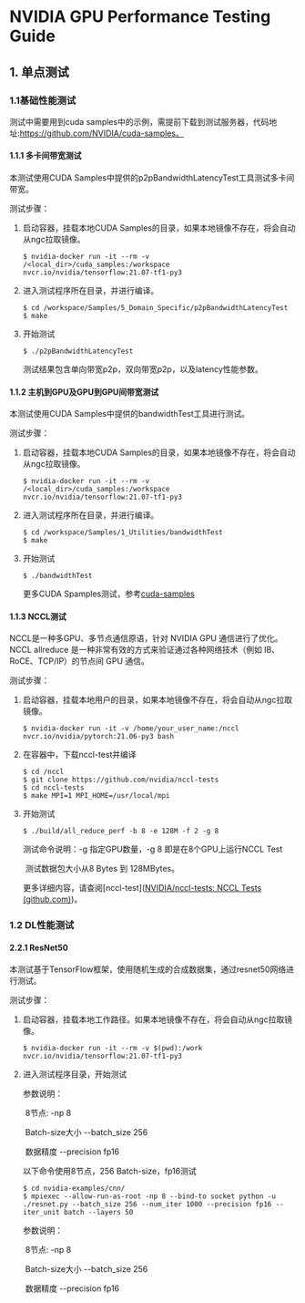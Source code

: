 #  NVIDIA GPU Performance Testing Guide



## 1. 单点测试

### 1.1基础性能测试

测试中需要用到cuda samples中的示例，需提前下载到测试服务器，代码地址:https://github.com/NVIDIA/cuda-samples。

#### 1.1.1 多卡间带宽测试

本测试使用CUDA Samples中提供的p2pBandwidthLatencyTest工具测试多卡间带宽。

测试步骤：

1. 启动容器，挂载本地CUDA Samples的目录，如果本地镜像不存在，将会自动从ngc拉取镜像。

   ```
   $ nvidia-docker run -it --rm -v /<local_dir>/cuda_samples:/workspace nvcr.io/nvidia/tensorflow:21.07-tf1-py3
   ```

2. 进入测试程序所在目录，并进行编译。

   ```
   $ cd /workspace/Samples/5_Domain_Specific/p2pBandwidthLatencyTest
   $ make
   ```

3. 开始测试

   ```
   $ ./p2pBandwidthLatencyTest
   ```

   测试结果包含单向带宽p2p，双向带宽p2p，以及latency性能参数。

   

#### 1.1.2 主机到GPU及GPU到GPU间带宽测试

本测试使用CUDA Samples中提供的bandwidthTest工具进行测试。

测试步骤：

1. 启动容器，挂载本地CUDA Samples的目录，如果本地镜像不存在，将会自动从ngc拉取镜像。

   ```
   $ nvidia-docker run -it --rm -v /<local_dir>/cuda_samples:/workspace nvcr.io/nvidia/tensorflow:21.07-tf1-py3
   ```

2. 进入测试程序所在目录，并进行编译。

   ```
   $ cd /workspace/Samples/1_Utilities/bandwidthTest
   $ make
   ```

6. 开始测试

   ```
   $ ./bandwidthTest
   ```

   更多CUDA Spamples测试，参考[cuda-samples](https://github.com/NVIDIA/cuda-samples)

#### 1.1.3 NCCL测试

NCCL是一种多GPU、多节点通信原语，针对 NVIDIA GPU 通信进行了优化。 NCCL allreduce 是一种非常有效的方式来验证通过各种网络技术（例如 IB、RoCE、TCP/IP）的节点间 GPU 通信。

测试步骤：

1. 启动容器，挂载本地用户的目录，如果本地镜像不存在，将会自动从ngc拉取镜像。

   ```
   $ nvidia-docker run -it -v /home/your_user_name:/nccl nvcr.io/nvidia/pytorch:21.06-py3 bash
   ```

2. 在容器中，下载nccl-test并编译

   ```
   $ cd /nccl
   $ git clone https://github.com/nvidia/nccl-tests
   $ cd nccl-tests
   $ make MPI=1 MPI_HOME=/usr/local/mpi
   ```

3. 开始测试

   ```
   $ ./build/all_reduce_perf -b 8 -e 128M -f 2 -g 8
   ```

   测试命令说明：-g 指定GPU数量，-g 8 即是在8个GPU上运行NCCL Test

   ​                          测试数据包大小从8 Bytes 到 128MBytes。

   更多详细内容，请查阅[nccl-test]([NVIDIA/nccl-tests: NCCL Tests (github.com)](https://github.com/NVIDIA/nccl-tests))。

### 1.2 DL性能测试

#### 2.2.1 ResNet50

本测试基于TensorFlow框架，使用随机生成的合成数据集，通过resnet50网络进行测试。

测试步骤：

1. 启动容器，挂载本地工作路径。如果本地镜像不存在，将会自动从ngc拉取镜像。

   ```
   $ nvidia-docker run -it --rm -v $(pwd):/work nvcr.io/nvidia/tensorflow:21.07-tf1-py3
   ```

2. 进入测试程序目录，开始测试

   参数说明：

   ​                    8节点:                 -np 8

   ​                    Batch-size大小 --batch_size 256

   ​                    数据精度            --precision fp16

   以下命令使用8节点，256 Batch-size，fp16测试

   ```
   $ cd nvidia-examples/cnn/
   $ mpiexec --allow-run-as-root -np 8 --bind-to socket python -u ./resnet.py --batch_size 256 --num_iter 1000 --precision fp16 --iter_unit batch --layers 50
   ```

   参数说明：

   ​                    8节点:                 -np 8

   ​                    Batch-size大小 --batch_size 256

   ​                    数据精度            --precision fp16

